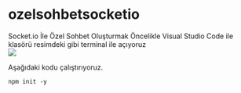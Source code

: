 # ozelsohbetsocketio
Socket.io İle Özel Sohbet Oluşturmak
<a>Öncelikle Visual Studio Code ile klasörü resimdeki gibi terminal ile açıyoruz</a><br>
<img src="https://user-images.githubusercontent.com/62428397/208111951-8170fb3a-d9d3-400b-a77a-f56b3bba53a5.png"><br>

<a>Aşağıdaki kodu çalıştırıyoruz.</a>
```
npm init -y
```
